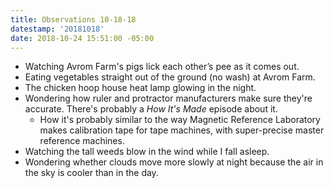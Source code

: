 ```yaml
---
title: Observations 10-18-18
datestamp: '20181018'
date: 2018-10-24 15:51:00 -05:00
---
```


- Watching Avrom Farm's pigs lick each other’s pee as it comes out.
- Eating vegetables straight out of the ground (no wash) at Avrom Farm.
- The chicken hoop house heat lamp glowing in the night.
- Wondering how ruler and protractor manufacturers make sure they're accurate. There's probably a *How It's Made* episode about it.
	- How it's probably similar to the way Magnetic Reference Laboratory makes calibration tape for tape machines, with super-precise master reference machines.
- Watching the tall weeds blow in the wind while I fall asleep.
- Wondering whether clouds move more slowly at night because the air in the sky is cooler than in the day.
